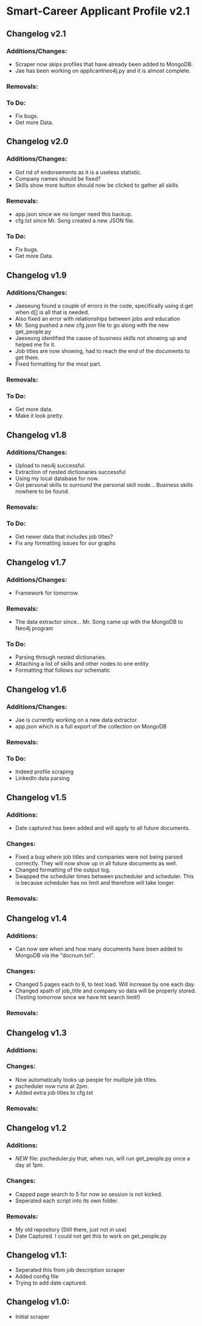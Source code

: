 # Smart-Career Applicant Profile v2.1

## Changelog v2.1
### Additions/Changes:
+ Scraper now skips profiles that have already been added to MongoDB.
+ Jae has been working on applicantneo4j.py and it is almost complete.
### Removals:
### To Do:
+ Fix bugs.
+ Get more Data.

## Changelog v2.0
### Additions/Changes:
+ Got rid of endorsements as it is a useless statistic.
+ Company names should be fixed?
+ Skills show more button should now be clicked to gather all skills
### Removals:
+ app.json since we no longer need this backup.
+ cfg.txt since Mr. Song created a new JSON file.
### To Do:
+ Fix bugs.
+ Get more Data.

## Changelog v1.9
### Additions/Changes:
+ Jaeseung found a couple of errors in the code, specifically using d.get when d[] is all that is needed.
+ Also fixed an error with relationships between jobs and education
+ Mr. Song pushed a new cfg.json file to go along with the new get_people.py
+ Jaeseung identified the cause of business skills not showing up and helped me fix it.
+ Job titles are now showing, had to reach the end of the documents to get them.
+ Fixed formatting for the most part.
### Removals:
### To Do:
+ Get more data.
+ Make it look pretty.

## Changelog v1.8
### Additions/Changes:
+ Upload to neo4j successful.
+ Extraction of nested dictionaries successful
+ Using my local database for now.
+ Got personal skills to surround the personal skill node... Business skills nowhere to be found.
### Removals:
### To Do:
+ Get newer data that includes job titles?
+ Fix any formatting issues for our graphs

## Changelog v1.7
### Additions/Changes:
+ Framework for tomorrow.
### Removals:
+ The data extractor since... Mr. Song came up with the MongoDB to Neo4j program
### To Do:
+ Parsing through nested dictionaries.
+ Attaching a list of skills and other nodes to one entity
+ Formatting that follows our schematic

## Changelog v1.6
### Additions/Changes:
+ Jae is currently working on a new data extractor.
+ app.json which is a full export of the collection on MongoDB
### Removals:
### To Do:
+ Indeed profile scraping
+ LinkedIn data parsing

## Changelog v1.5
### Additions:
+ Date captured has been added and will apply to all future documents.
### Changes:
+ Fixed a bug where job titles and companies were not being parsed correctly. 
They will now show up in all future documents as well.
+ Changed formatting of the output log.
+ Swapped the scheduler times between pscheduler and scheduler. This is because scheduler
has no limit and therefore will take longer.
### Removals:

## Changelog v1.4
### Additions:
+ Can now see when and how many documents have been added to MongoDB via the "docnum.txt".
### Changes:
+ Changed 5 pages each to 6, to test load. Will increase by one each day.
+ Changed xpath of job_title and company so data will be properly stored.
  (Testing tomorrow since we have hit search limit!)
### Removals:

## Changelog v1.3
### Additions:
### Changes:
+ Now automatically looks up people for multiple job titles.
+ pscheduler now runs at 2pm.
+ Added extra job titles to cfg.txt
### Removals:

## Changelog v1.2
### Additions:
+ *NEW* file: pscheduler.py that, when run, will run get_people.py once a day at 1pm.
### Changes:
+ Capped page search to 5 for now so session is not kicked.
+ Seperated each script into its own folder.
### Removals:
+ My old repository (Still there, just not in use)
+ Date Captured. I could not get this to work on get_people.py

## Changelog v1.1:
+ Seperated this from job description scraper
+ Added config file
+ Trying to add date captured.

## Changelog v1.0:
+ Initial scraper
